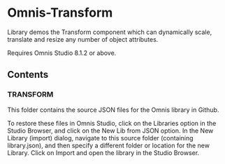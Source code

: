 # Omnis-Transform
Library demos the Transform component which can dynamically scale, translate and resize any number of object attributes.

Requires Omnis Studio 8.1.2 or above.

## Contents
### TRANSFORM
This folder contains the source JSON files for the Omnis library in Github. 

To restore these files in Omnis Studio, click on the Libraries option in the Studio Browser, and click on the New Lib from JSON option. In the New Library (import) dialog, navigate to this source folder (containing library.json), and then specify a different folder or location for the new Library. Click on Import and open the library in the Studio Browser. 

